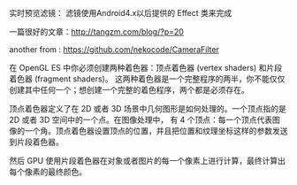 实时预览滤镜：
滤镜使用Android4.x以后提供的 Effect 类来完成

一篇很好的文章：http://tangzm.com/blog/?p=20

another from : https://github.com/nekocode/CameraFilter

在 OpenGL ES 中你必须创建两种着色器：顶点着色器 (vertex shaders) 和片段着色器 (fragment shaders)。
这两种着色器是一个完整程序的两半，你不能仅仅创建其中任何一个；想创建一个完整的着色程序，两个都是必须存在。

顶点着色器定义了在 2D 或者 3D 场景中几何图形是如何处理的。一个顶点指的是 2D 或者 3D 空间中的一个点。在图像处理中，
有 4 个顶点：每一个顶点代表图像的一个角。顶点着色器设置顶点的位置，并且把位置和纹理坐标这样的参数发送到片段着色器。

然后 GPU 使用片段着色器在对象或者图片的每一个像素上进行计算，最终计算出每个像素的最终颜色。

